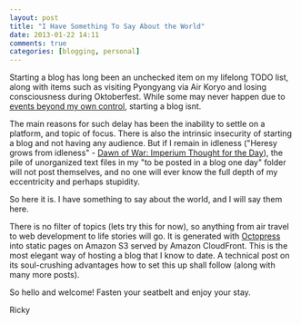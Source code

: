 ```yaml
---
layout: post
title: "I Have Something To Say About the World"
date: 2013-01-22 14:11
comments: true
categories: [blogging, personal]
---
```


Starting a blog has long been an unchecked item on my lifelong TODO list, along with items such as visiting Pyongyang via Air Koryo and losing consciousness during Oktoberfest. While some may never happen due to [events beyond my own control](http://www.flyertalk.com/the-wing/china-grounds-north-koreas-air-koryo.html), starting a blog isnt.

The main reasons for such delay has been the inability to settle on a platform, and topic of focus. There is also the intrinsic insecurity of starting a blog and not having any audience. But if I remain in idleness ("Heresy grows from idleness" - [Dawn of War: Imperium Thought for the Day](http://en.wikiquote.org/wiki/Warhammer_40,000:_Dawn_of_War)), the pile of unorganized text files in my "to be posted in a blog one day" folder will not post themselves, and no one will ever know the full depth of my eccentricity and perhaps stupidity.

So here it is. I have something to say about the world, and I will say them here.

There is no filter of topics (lets try this for now), so anything from air travel to web development to life stories will go. It is generated with [Octopress](http://octopress.org/) into static pages on Amazon S3 served by Amazon CloudFront. This is the most elegant way of hosting a blog that I know to date. A technical post on its soul-crushing advantages how to set this up shall follow (along with many more posts).

So hello and welcome! Fasten your seatbelt and enjoy your stay.

Ricky